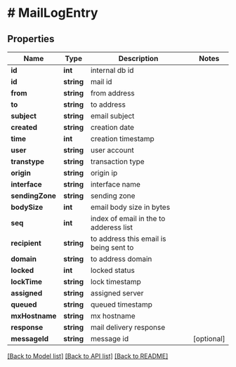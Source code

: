 # # MailLogEntry

## Properties

Name | Type | Description | Notes
------------ | ------------- | ------------- | -------------
**id** | **int** | internal db id |
**id** | **string** | mail id |
**from** | **string** | from address |
**to** | **string** | to address |
**subject** | **string** | email subject |
**created** | **string** | creation date |
**time** | **int** | creation timestamp |
**user** | **string** | user account |
**transtype** | **string** | transaction type |
**origin** | **string** | origin ip |
**interface** | **string** | interface name |
**sendingZone** | **string** | sending zone |
**bodySize** | **int** | email body size in bytes |
**seq** | **int** | index of email in the to adderess list |
**recipient** | **string** | to address this email is being sent to |
**domain** | **string** | to address domain |
**locked** | **int** | locked status |
**lockTime** | **string** | lock timestamp |
**assigned** | **string** | assigned server |
**queued** | **string** | queued timestamp |
**mxHostname** | **string** | mx hostname |
**response** | **string** | mail delivery response |
**messageId** | **string** | message id | [optional]

[[Back to Model list]](../../README.md#models) [[Back to API list]](../../README.md#endpoints) [[Back to README]](../../README.md)
